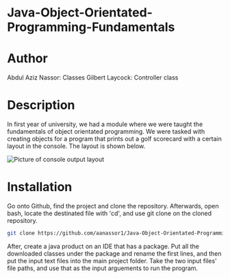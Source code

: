 # Java-Object-Orientated-Programming-Fundamentals

# Author
Abdul Aziz Nassor: Classes
Gilbert Laycock: Controller class

# Description

In first year of university, we had a module where we were taught the fundamentals of object orientated programming. We were tasked with creating objects for a program that prints out a golf scorecard with a certain layout in the console. The layout is shown below.

![Picture of console output layout](https://github.com/aanassor1/Java-Object-Orientated-Programming-Fundamentals/blob/main/Console%20Output%20Example.png)

# Installation

Go onto Github, find the project and clone the repository.
Afterwards, open bash, locate the destinated file with 'cd', and use git clone on the cloned repository.

```bash
git clone https://github.com/aanassor1/Java-Object-Orientated-Programming-Fundamentals.git
```

After, create a java product on an IDE that has a package. Put all the downloaded classes under the package and rename the first lines, and then put the input text files into the main project folder. Take the two input files' file paths, and use that as the input arguements to run the program.
